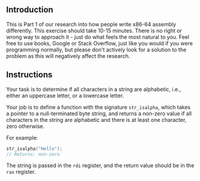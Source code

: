 ## Introduction

This is Part 1 of our research into how people write x86-64 assembly differently. This exercise should take 10-15 minutes. There is no right or wrong way to approach it - just do what feels the most natural to you. Feel free to use books, Google or Stack Overflow, just like you would if you were programming normally, but please don't actively look for a solution to the problem as this will negatively affect the research.

## Instructions

Your task is to determine if all characters in a string are alphabetic, i.e., either an uppercase letter, or a lowercase letter.

Your job is to define a function with the signature `str_isalpha`, which takes a pointer to a null-terminated byte string, and returns a non-zero value if all characters in the string are alphabetic and there is at least one character, zero otherwise.

For example:

```c
str_isalpha("Hello");
// Returns: non-zero
```

The string is passed in the `rdi` register, and the return value should be in the `rax` register.
